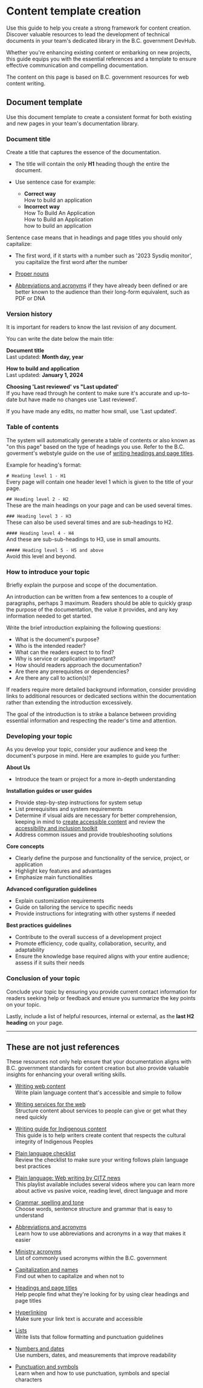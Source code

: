 <!-- This is a work in progress not ready for publishing 

Guide written by Pilar Solares Velasco  -->
# Content template creation 
Use this guide to help you create a strong framework for content creation. Discover valuable resources to lead the development of technical documents in your team's dedicated library in the B.C. government DevHub.

Whether you're enhancing existing content or embarking on new projects, this guide equips you with the essential references and a template to ensure effective communication and compelling documentation.

The content on this page is based on B.C. government resources for web content writing.

## Document template
Use this document template to create a consistent format for both existing and new pages in your team's documentation library.

### Document title
Create a title that captures the essence of the documentation.

* The title will contain the only  **H1** heading though the entire the document. 

* Use sentence case for example: 

    * **Correct way**  
     How to build an application 
    * **Incorrect way**  
How To Build An Application  
How to Build an Application   
how to build an application 

Sentence case means that in headings and page titles you should only capitalize:

* The first word, if it starts with a number such as '2023 Sysdiq monitor', you capitalize the first word after the number

* [Proper nouns](https://www2.gov.bc.ca/gov/content/governments/services-for-government/service-experience-digital-delivery/web-content-development-guides/web-style-guide/writing-guide/capitalization)

* [Abbreviations and acronyms](https://www2.gov.bc.ca/gov/content/governments/services-for-government/service-experience-digital-delivery/web-content-development-guides/web-style-guide/writing-guide/abbreviations) if they have already been defined or are better known to the audience than their long-form equivalent, such as PDF or DNA 

### Version history
It is important for readers to know the last revision of any document.  

You can write the date below the main title:

**Document title**  
Last updated: **Month day, year**


**How to build and application**  
Last updated: **January 1, 2024**

**Choosing 'Last reviewed' vs "Last updated'**<br>
If you have read through he content to make sure it's accurate and up-to-date but have made no changes use 'Last reviewed'.

If you have made any edits, no matter how small, use 'Last updated'. 


### Table of contents
The system will automatically generate a table of contents or also known as "on this page" based on the type of headings you use.  Refer to the B.C. goverment's webstyle guide on the use of [writing headings and page titles](https://www2.gov.bc.ca/gov/content/governments/services-for-government/service-experience-digital-delivery/web-content-development-guides/web-style-guide/writing-guide/headings).

Example for heading's format: 

`# Heading level 1 - H1`
<br>Every page will contain one header level 1 which is given to the title of your page.

`## Heading level 2 - H2`
<br>These are the main headings on your page and can be used several times.

`### Heading level 3 - H3`
<br>These can also be used several times and are sub-headings to H2.

`#### Heading level 4 - H4 `
<br>And these are sub-sub-headings to H3, use in small amounts.

`##### Heading level 5 - H5 and above `
<br> Avoid this level and beyond. 

### How to introduce your topic
Briefly explain the purpose and scope of the documentation. 

An  introduction can be written from a few sentences to a couple of paragraphs, perhaps 3 maximum.  Readers should be able to quickly grasp the purpose of the documentation, the value it provides, and any key information needed to get started.

Write the brief introduction explaining the following questions: 

* What is the document's purpose? 
* Who is the intended reader? 
* What can the readers expect to to find? 
* Why is service or application important? 
* How should readers approach the documentation?
* Are there any prerequisites or dependencies?
* Are there any call to action(s)? 

If readers require more detailed background information, consider providing links to additional resources or dedicated sections within the documentation rather than extending the introduction excessively.

The goal of the introduction is to strike a balance between providing essential information and respecting the reader's time and attention.

### Developing your topic 

As you develop your topic, consider your audience and keep the document's purpose in mind. Here are examples to guide you further:

**About Us**
* Introduce the team or project for a more in-depth understanding

**Installation guides or user guides**
* Provide step-by-step instructions for system setup
* List prerequisites and system requirements
* Determine if visual aids are necessary for better comprehension, keeping in mind to [create accessible content](https://digital.gov.bc.ca/wcag/home/intro/) and review the [accessibility and inclusion toolkit](https://www2.gov.bc.ca/gov/content/home/accessible-government/toolkit)
* Address common issues and provide troubleshooting solutions

**Core concepts**
* Clearly define the purpose and functionality of the service, project, or application
* Highlight key features and advantages
* Emphasize main functionalities

**Advanced configuration guidelines**
* Explain customization requirements
* Guide on tailoring the service to specific needs
* Provide instructions for integrating with other systems if needed

**Best practices guidelines**
* Contribute to the overall success of a development project
* Promote efficiency, code quality, collaboration, security, and adaptability
* Ensure the knowledge base required aligns with your entire audience; assess if it suits their needs

### Conclusion of your topic
Conclude your topic by ensuring you provide current contact information for readers seeking help or feedback and ensure you summarize the key points on your topic.  

Lastly, include a list of helpful resources, internal or external, as the **last H2 heading** on your page.

---
## These are not just references 
These resources not only help ensure that your documentation aligns with B.C. government standards for content creation but also provide valuable insights for enhancing your overall writing skills.

* [Writing web content](https://www2.gov.bc.ca/gov/content/governments/services-for-government/service-experience-digital-delivery/web-content-development-guides/web-style-guide/writing-guide/writing-web-content)<br>Write plain language content that's accessible and simple to follow

* [Writing services for the web](https://www2.gov.bc.ca/gov/content/governments/services-for-government/service-experience-digital-delivery/web-content-development-guides/web-style-guide/writing-guide/web-services)<br>Structure content about services to people can give or get what they need quickly

* [Writing guide for Indigenous content](https://www2.gov.bc.ca/gov/content/governments/services-for-government/service-experience-digital-delivery/web-content-development-guides/web-style-guide/writing-guide-for-indigenous-content) <br> This guide is to help writers create content that respects the cultural integrity of Indigenous Peoples

* [Plain language checklist](https://www2.gov.bc.ca/gov/content/governments/services-for-government/service-experience-digital-delivery/web-content-development-guides/web-style-guide/writing-guide/plain-language)<br> Review the checklist to make sure your writing follows plain language best practices

* [Plain language: Web writing by CITZ news ](https://www.youtube.com/playlist?list=PLfZyhRy83bIHM55fqFv3Z9VFJfa0pvcy8)<br> This playlist available includes several videos where you can learn more about active vs pasive voice, reading level, direct language and more

* [Grammar, spelling and tone](https://www2.gov.bc.ca/gov/content/governments/services-for-government/service-experience-digital-delivery/web-content-development-guides/web-style-guide/writing-guide/grammar-spelling-tone) <br>
Choose words, sentence structure and grammar that is easy to understand

* [Abbreviations and acronyms](https://www2.gov.bc.ca/gov/content/governments/services-for-government/service-experience-digital-delivery/web-content-development-guides/web-style-guide/writing-guide/abbreviations)<br>Learn how to use abbreviations and acronyms in  a way that makes it easier

* [Ministry acronyms](https://intranet.gov.bc.ca/thehub/tools-and-resources/ministry-acronyms) <br>List of commonly used acronyms within the B.C. government

* [Capitalization and names](https://www2.gov.bc.ca/gov/content/governments/services-for-government/service-experience-digital-delivery/web-content-development-guides/web-style-guide/writing-guide/capitalization) <br> Find out when to capitalize and when not to

* [Headings and page titles](https://www2.gov.bc.ca/gov/content/governments/services-for-government/service-experience-digital-delivery/web-content-development-guides/web-style-guide/writing-guide/headings)<br> Help people find what they're looking for by using clear headings and page titles

* [Hyperlinking](https://www2.gov.bc.ca/gov/content/governments/services-for-government/service-experience-digital-delivery/web-content-development-guides/web-style-guide/writing-guide/links)<br> Make sure your link text is accurate and accessible

* [Lists](https://www2.gov.bc.ca/gov/content/governments/services-for-government/service-experience-digital-delivery/web-content-development-guides/web-style-guide/writing-guide/lists) <br> Write lists that follow formatting and punctuation guidelines 

* [Numbers and dates](https://www2.gov.bc.ca/gov/content/governments/services-for-government/service-experience-digital-delivery/web-content-development-guides/web-style-guide/writing-guide/numbers)<br>Use numbers, dates, and measurements that improve readability

* [Punctuation and symbols](https://www2.gov.bc.ca/gov/content/governments/services-for-government/service-experience-digital-delivery/web-content-development-guides/web-style-guide/writing-guide/punctuation) <br> Learn when and how to use punctuation, symbols and special characters
